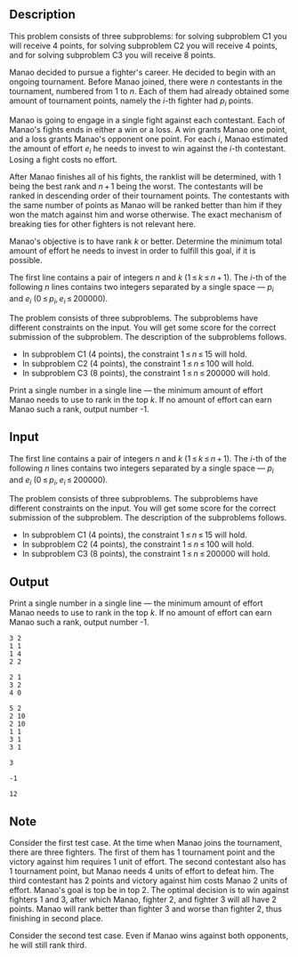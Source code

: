 ## Description

<div><p><span class="tex-font-style-it">This problem consists of three subproblems: for solving subproblem C1 you will receive 4 points, for solving subproblem C2 you will receive 4 points, and for solving subproblem C3 you will receive 8 points.</span></p><p>Manao decided to pursue a fighter's career. He decided to begin with an ongoing tournament. Before Manao joined, there were <span class="tex-span"><i>n</i></span> contestants in the tournament, numbered from <span class="tex-span">1</span> to <span class="tex-span"><i>n</i></span>. Each of them had already obtained some amount of tournament points, namely the <span class="tex-span"><i>i</i></span>-th fighter had <span class="tex-span"><i>p</i><sub class="lower-index"><i>i</i></sub></span> points.</p><p>Manao is going to engage in a single fight against each contestant. Each of Manao's fights ends in either a win or a loss. A win grants Manao one point, and a loss grants Manao's opponent one point. For each <span class="tex-span"><i>i</i></span>, Manao estimated the amount of effort <span class="tex-span"><i>e</i><sub class="lower-index"><i>i</i></sub></span> he needs to invest to win against the <span class="tex-span"><i>i</i></span>-th contestant. Losing a fight costs no effort.</p><p>After Manao finishes all of his fights, the ranklist will be determined, with <span class="tex-span">1</span> being the best rank and <span class="tex-span"><i>n</i> + 1</span> being the worst. The contestants will be ranked in descending order of their tournament points. The contestants with the same number of points as Manao will be ranked better than him if they won the match against him and worse otherwise. The exact mechanism of breaking ties for other fighters is not relevant here.</p><p>Manao's objective is to have rank <span class="tex-span"><i>k</i></span> or better. Determine the minimum total amount of effort he needs to invest in order to fulfill this goal, if it is possible.</p></div><div class="input-specification"><p>The first line contains a pair of integers <span class="tex-span"><i>n</i></span> and <span class="tex-span"><i>k</i></span> (<span class="tex-span">1 ≤ <i>k</i> ≤ <i>n</i> + 1</span>). The <span class="tex-span"><i>i</i></span>-th of the following <span class="tex-span"><i>n</i></span> lines contains two integers separated by a single space — <span class="tex-span"><i>p</i><sub class="lower-index"><i>i</i></sub></span> and <span class="tex-span"><i>e</i><sub class="lower-index"><i>i</i></sub></span> (<span class="tex-span">0 ≤ <i>p</i><sub class="lower-index"><i>i</i></sub>, <i>e</i><sub class="lower-index"><i>i</i></sub> ≤ 200000</span>).</p><p><span class="tex-font-style-it">The problem consists of three subproblems. The subproblems have different constraints on the input. You will get some score for the correct submission of the subproblem. The description of the subproblems follows.</span></p><ul> <li> In subproblem C1 (4 points), the constraint <span class="tex-span">1 ≤ <i>n</i> ≤ 15</span> will hold. </li><li> In subproblem C2 (4 points), the constraint <span class="tex-span">1 ≤ <i>n</i> ≤ 100</span> will hold. </li><li> In subproblem C3 (8 points), the constraint <span class="tex-span">1 ≤ <i>n</i> ≤ 200000</span> will hold. </li></ul></div><div class="output-specification"><p>Print a single number in a single line — the minimum amount of effort Manao needs to use to rank in the top <span class="tex-span"><i>k</i></span>. If no amount of effort can earn Manao such a rank, output number -1.</p></div>

## Input

<p>The first line contains a pair of integers <span class="tex-span"><i>n</i></span> and <span class="tex-span"><i>k</i></span> (<span class="tex-span">1 ≤ <i>k</i> ≤ <i>n</i> + 1</span>). The <span class="tex-span"><i>i</i></span>-th of the following <span class="tex-span"><i>n</i></span> lines contains two integers separated by a single space — <span class="tex-span"><i>p</i><sub class="lower-index"><i>i</i></sub></span> and <span class="tex-span"><i>e</i><sub class="lower-index"><i>i</i></sub></span> (<span class="tex-span">0 ≤ <i>p</i><sub class="lower-index"><i>i</i></sub>, <i>e</i><sub class="lower-index"><i>i</i></sub> ≤ 200000</span>).</p><p><span class="tex-font-style-it">The problem consists of three subproblems. The subproblems have different constraints on the input. You will get some score for the correct submission of the subproblem. The description of the subproblems follows.</span></p><ul> <li> In subproblem C1 (4 points), the constraint <span class="tex-span">1 ≤ <i>n</i> ≤ 15</span> will hold. </li><li> In subproblem C2 (4 points), the constraint <span class="tex-span">1 ≤ <i>n</i> ≤ 100</span> will hold. </li><li> In subproblem C3 (8 points), the constraint <span class="tex-span">1 ≤ <i>n</i> ≤ 200000</span> will hold. </li></ul>

## Output

<p>Print a single number in a single line — the minimum amount of effort Manao needs to use to rank in the top <span class="tex-span"><i>k</i></span>. If no amount of effort can earn Manao such a rank, output number -1.</p>





```input1
3 2
1 1
1 4
2 2

```




```input2
2 1
3 2
4 0

```




```input3
5 2
2 10
2 10
1 1
3 1
3 1

```




```output1
3

```




```output2
-1

```




```output3
12

```



## Note

<p>Consider the first test case. At the time when Manao joins the tournament, there are three fighters. The first of them has 1 tournament point and the victory against him requires 1 unit of effort. The second contestant also has 1 tournament point, but Manao needs 4 units of effort to defeat him. The third contestant has 2 points and victory against him costs Manao 2 units of effort. Manao's goal is top be in top 2. The optimal decision is to win against fighters <span class="tex-span">1</span> and <span class="tex-span">3</span>, after which Manao, fighter <span class="tex-span">2</span>, and fighter <span class="tex-span">3</span> will all have 2 points. Manao will rank better than fighter <span class="tex-span">3</span> and worse than fighter <span class="tex-span">2</span>, thus finishing in second place.</p><p>Consider the second test case. Even if Manao wins against both opponents, he will still rank third.</p>
